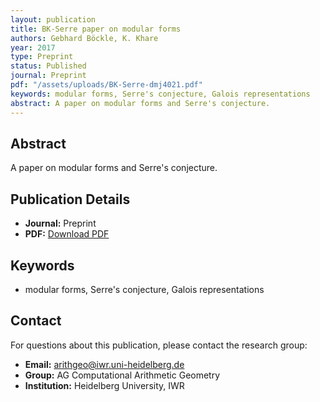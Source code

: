 ```yaml
---
layout: publication
title: BK-Serre paper on modular forms
authors: Gebhard Böckle, K. Khare
year: 2017
type: Preprint
status: Published
journal: Preprint
pdf: "/assets/uploads/BK-Serre-dmj4021.pdf"
keywords: modular forms, Serre's conjecture, Galois representations
abstract: A paper on modular forms and Serre's conjecture.
---
```

## Abstract

A paper on modular forms and Serre's conjecture.

## Publication Details

- **Journal:** Preprint
- **PDF:** [Download PDF](/assets/uploads/BK-Serre-dmj4021.pdf)

## Keywords

- modular forms, Serre's conjecture, Galois representations


## Contact

For questions about this publication, please contact the research group:
- **Email:** arithgeo@iwr.uni-heidelberg.de
- **Group:** AG Computational Arithmetic Geometry
- **Institution:** Heidelberg University, IWR